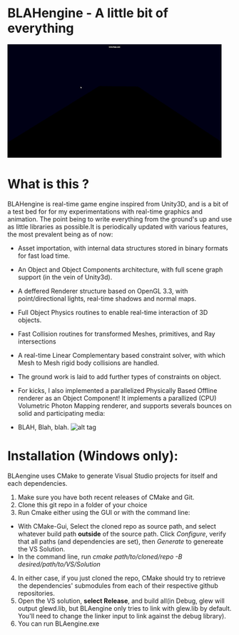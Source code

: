 BLAHengine - A little bit of everything
===================================

![demo](BLAengine.gif)

What is this ?
===================================

BLAHengine is real-time game engine inspired from Unity3D, and is a bit of a test bed for 
for my experimentations with real-time graphics and animation. The point being to write everything
from the ground's up and use as little libraries as possible.It is periodically updated with
various features, the most prevalent being as of now:
* Asset importation, with internal data structures stored in binary formats for fast load time.
* An Object and Object Components architecture, with full scene graph support (in the vein of Unity3d). 
* A deffered Renderer structure based on OpenGL 3.3, with point/directional lights, real-time shadows and normal maps.
* Full Object Physics routines to enable real-time interaction of 3D objects. 
* Fast Collision routines for transformed Meshes, primitives, and Ray intersections
* A real-time Linear Complementary based constraint solver, with which Mesh to Mesh rigid body collisions are handled.
* The ground work is laid to add further types of constraints on object.

* For kicks, I also implemented a parallelized Physically Based Offline renderer as an Object Component! It implements a parallized (CPU) Volumetric Photon Mapping renderer, and supports severals bounces on solid and participating media:
* BLAH, Blah, blah.
![alt tag](https://raw.github.com/vingt-2/BLAengine/master/PBR-VolumetricPhotonMapping.png)
 

Installation (Windows only):
===================================
BLAengine uses CMake to generate Visual Studio projects for itself and each dependencies.
1. Make sure you have both recent releases of CMake and Git.
2. Clone this git repo in a folder of your choice
3. Run Cmake either using the GUI or with the command line:  
  * With CMake-Gui, Select the cloned repo as source path, and select whatever build path **outside** of the source path. Click *Configure*, verify that all paths (and dependencies are set), then *Generate* to genereate the VS Solution.
  * In the command line, run *cmake path/to/cloned/repo -B desired/path/to/VS/Solution*  
4. In either case, if you just cloned the repo, CMake should try to retrieve the dependencies' submodules from each of their respective github repositories.
5. Open the VS solution, **select Release**, and build all(in Debug, glew will output glewd.lib, but BLAengine only tries to link with glew.lib by default. You'll need to change the linker input to link against the debug library).
6. You can run BLAengine.exe
